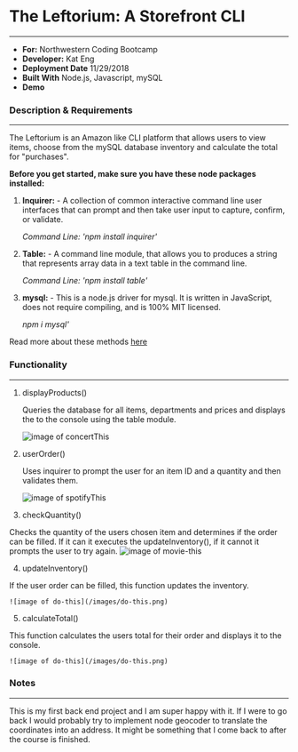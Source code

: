 # The Leftorium: A Storefront CLI
---
- **For:** Northwestern Coding Bootcamp
- **Developer:** Kat Eng
- **Deployment Date** 11/29/2018
- **Built With** Node.js, Javascript, mySQL
- **Demo**


### Description & Requirements
---
The Leftorium is an Amazon like CLI platform that allows users to view items, choose from the mySQL database inventory and calculate the total for "purchases".



**Before you get started, make sure you have these node packages installed:**

1. **Inquirer:** - A collection of common interactive command line user interfaces that can prompt and then take user input to capture, confirm, or validate.

     *Command Line: 'npm install inquirer'*

2. **Table:** - A command line module, that allows you to produces a string that represents array data in a text table in the command line.

    *Command Line: 'npm install table'*

3. **mysql:** - This is a node.js driver for mysql. It is written in JavaScript, does not require compiling, and is 100% MIT licensed.

    *npm i mysql'*


Read more about these methods [here](https://www.npmjs.com/)



### Functionality
--- 
1. displayProducts()

    Queries the database for all items, departments and prices and displays the to the console using the table module.

    ![image of concertThis](/images/concertThis.png)
    
2. userOrder()

   Uses inquirer to prompt the user for an item ID and a quantity and then validates them.

    ![image of spotifyThis](/images/spotifyThis.png)


3. checkQuantity()
 
 Checks the quantity of the users chosen item and determines if the order can be filled. If it can it executes the updateInventory(), if it cannot it prompts the user to try again. 
    ![image of movie-this](/images/movie-this.png)


4. updateInventory() 

If the user order can be filled, this function updates the inventory.

    ![image of do-this](/images/do-this.png)

5. calculateTotal() 

This function calculates the users total for their order and displays it to the console.

    ![image of do-this](/images/do-this.png)


### Notes
---
This is my first back end project and I am super happy with it. If I were to go back I would probably try to implement node geocoder to translate the coordinates into an address. It might be something that I come back to after the course is finished.